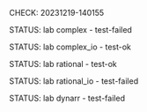 CHECK: 20231219-140155
STATUS: lab complex - test-failed
STATUS: lab complex_io - test-ok
STATUS: lab rational - test-ok
STATUS: lab rational_io - test-failed
STATUS: lab dynarr - test-failed
